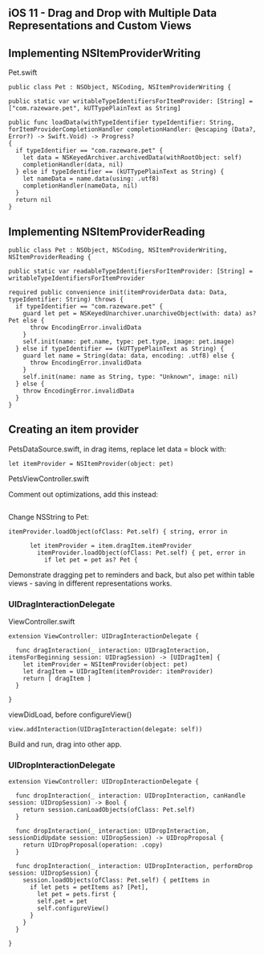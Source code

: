 ## iOS 11 - Drag and Drop with Multiple Data Representations and Custom Views

## Implementing NSItemProviderWriting

Pet.swift

```
public class Pet : NSObject, NSCoding, NSItemProviderWriting {
```

```
public static var writableTypeIdentifiersForItemProvider: [String] = ["com.razeware.pet", kUTTypePlainText as String]
```

```
public func loadData(withTypeIdentifier typeIdentifier: String, forItemProviderCompletionHandler completionHandler: @escaping (Data?, Error?) -> Swift.Void) -> Progress?
{
  if typeIdentifier == "com.razeware.pet" {
    let data = NSKeyedArchiver.archivedData(withRootObject: self)
    completionHandler(data, nil)
  } else if typeIdentifier == (kUTTypePlainText as String) {
    let nameData = name.data(using: .utf8)
    completionHandler(nameData, nil)
  }
  return nil
}
```  

## Implementing NSItemProviderReading

```
public class Pet : NSObject, NSCoding, NSItemProviderWriting, NSItemProviderReading {
```

```
public static var readableTypeIdentifiersForItemProvider: [String] = writableTypeIdentifiersForItemProvider
```

```
required public convenience init(itemProviderData data: Data, typeIdentifier: String) throws {
  if typeIdentifier == "com.razeware.pet" {
    guard let pet = NSKeyedUnarchiver.unarchiveObject(with: data) as? Pet else {
      throw EncodingError.invalidData
    }
    self.init(name: pet.name, type: pet.type, image: pet.image)
  } else if typeIdentifier == (kUTTypePlainText as String) {
    guard let name = String(data: data, encoding: .utf8) else {
      throw EncodingError.invalidData
    }
    self.init(name: name as String, type: "Unknown", image: nil)
  } else {
    throw EncodingError.invalidData
  }
}
```

## Creating an item provider

PetsDataSource.swift, in drag items, replace let data = block with:

```
let itemProvider = NSItemProvider(object: pet)
```

PetsViewController.swift

Comment out optimizations, add this instead:

```

```

Change NSString to Pet:

```
itemProvider.loadObject(ofClass: Pet.self) { string, error in
```

```
      let itemProvider = item.dragItem.itemProvider
        itemProvider.loadObject(ofClass: Pet.self) { pet, error in
          if let pet = pet as? Pet {
```            

Demonstrate dragging pet to reminders and back, but also pet within table views - saving in different representations works.
      
### UIDragInteractionDelegate

ViewController.swift

```
extension ViewController: UIDragInteractionDelegate {

  func dragInteraction(_ interaction: UIDragInteraction, itemsForBeginning session: UIDragSession) -> [UIDragItem] {
    let itemProvider = NSItemProvider(object: pet)
    let dragItem = UIDragItem(itemProvider: itemProvider)
    return [ dragItem ]
  }

}
```

viewDidLoad, before configureView()

```
view.addInteraction(UIDragInteraction(delegate: self))
```

Build and run, drag into other app.

### UIDropInteractionDelegate

```
extension ViewController: UIDropInteractionDelegate {

  func dropInteraction(_ interaction: UIDropInteraction, canHandle session: UIDropSession) -> Bool {
    return session.canLoadObjects(ofClass: Pet.self)
  }

  func dropInteraction(_ interaction: UIDropInteraction, sessionDidUpdate session: UIDropSession) -> UIDropProposal {
    return UIDropProposal(operation: .copy)
  }

  func dropInteraction(_ interaction: UIDropInteraction, performDrop session: UIDropSession) {
    session.loadObjects(ofClass: Pet.self) { petItems in
      if let pets = petItems as? [Pet],
        let pet = pets.first {
        self.pet = pet
        self.configureView()
      }
    }
  }

}
```
